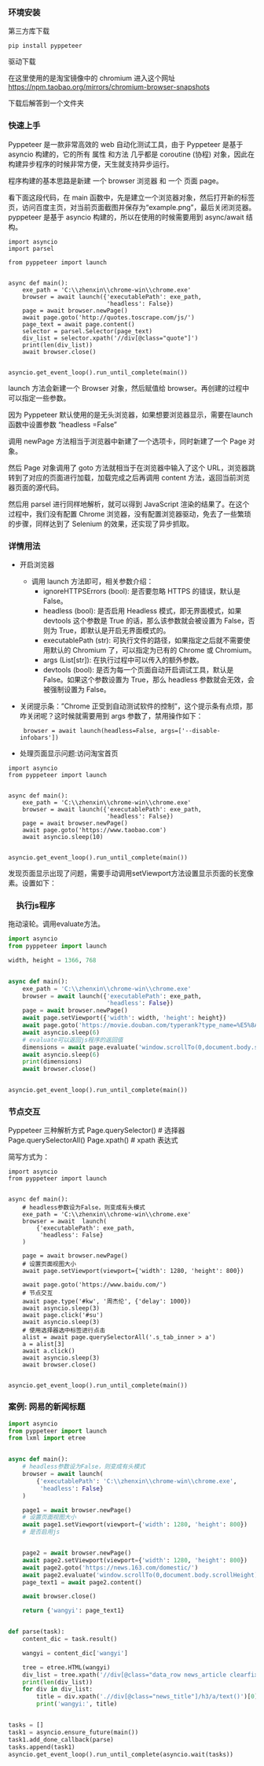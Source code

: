 ### 环境安装

第三方库下载

```
pip install pyppeteer 
```

驱动下载

在这里使用的是淘宝镜像中的 chromium 
进入这个网址 https://npm.taobao.org/mirrors/chromium-browser-snapshots

下载后解答到一个文件夹

### 快速上手 

Pyppeteer 是一款非常高效的 web 自动化测试工具，由于 Pyppeteer 是基于 asyncio 构建的，它的所有 属性 和方法 几乎都是 coroutine (协程) 对象，因此在构建异步程序的时候非常方便，天生就支持异步运行。

程序构建的基本思路是新建 一个 browser 浏览器 和 一个 页面 page。

看下面这段代码，在 main 函数中，先是建立一个浏览器对象，然后打开新的标签页，访问百度主页，对当前页面截图并保存为“example.png”，最后关闭浏览器。pyppeteer 是基于 asyncio 构建的，所以在使用的时候需要用到 async/await 结构。

```
import asyncio
import parsel

from pyppeteer import launch


async def main():
    exe_path = 'C:\\zhenxin\\chrome-win\\chrome.exe'
    browser = await launch({'executablePath': exe_path,
                            'headless': False})
    page = await browser.newPage()
    await page.goto('http://quotes.toscrape.com/js/')
    page_text = await page.content()
    selector = parsel.Selector(page_text)
    div_list = selector.xpath('//div[@class="quote"]')
    print(len(div_list))
    await browser.close()


asyncio.get_event_loop().run_until_complete(main())
```

launch 方法会新建一个 Browser 对象，然后赋值给 browser。再创建的过程中可以指定一些参数。

因为 Pyppeteer 默认使用的是无头浏览器，如果想要浏览器显示，需要在launch 函数中设置参数 “headless =False”

调用 newPage 方法相当于浏览器中新建了一个选项卡，同时新建了一个 Page 对象。

然后 Page 对象调用了 goto 方法就相当于在浏览器中输入了这个 URL，浏览器跳转到了对应的页面进行加载，加载完成之后再调用 content 方法，返回当前浏览器页面的源代码。

然后用 parsel 进行同样地解析，就可以得到 JavaScript 渲染的结果了。在这个过程中，我们没有配置 Chrome 浏览器，没有配置浏览器驱动，免去了一些繁琐的步骤，同样达到了 Selenium 的效果，还实现了异步抓取。

### 详情用法

- 开启浏览器

  - 调用 launch 方法即可，相关参数介绍：
    - ignoreHTTPSErrors (bool): 是否要忽略 HTTPS 的错误，默认是 False。
    - headless (bool): 是否启用 Headless 模式，即无界面模式，如果 devtools 这个参数是 True 的话，那么该参数就会被设置为 False，否则为 True，即默认是开启无界面模式的。
    - executablePath (str): 可执行文件的路径，如果指定之后就不需要使用默认的 Chromium 了，可以指定为已有的 Chrome 或 Chromium。
    - args (List[str]): 在执行过程中可以传入的额外参数。
    - devtools (bool): 是否为每一个页面自动开启调试工具，默认是 False。如果这个参数设置为 True，那么 headless 参数就会无效，会被强制设置为 False。

- 关闭提示条：”Chrome 正受到自动测试软件的控制”，这个提示条有点烦，那咋关闭呢？这时候就需要用到 args 参数了，禁用操作如下：

  ```
   browser = await launch(headless=False, args=['--disable-infobars'])
  ```

- 处理页面显示问题:访问淘宝首页

```
import asyncio
from pyppeteer import launch


async def main():
    exe_path = 'C:\\zhenxin\\chrome-win\\chrome.exe'
    browser = await launch({'executablePath': exe_path,
                            'headless': False})
    page = await browser.newPage()
    await page.goto('https://www.taobao.com')
    await asyncio.sleep(10)


asyncio.get_event_loop().run_until_complete(main())
```

发现页面显示出现了问题，需要手动调用setViewport方法设置显示页面的长宽像素。设置如下：

### 　执行js程序

拖动滚轮。调用evaluate方法。

```python
import asyncio
from pyppeteer import launch

width, height = 1366, 768


async def main():
    exe_path = 'C:\\zhenxin\\chrome-win\\chrome.exe'
    browser = await launch({'executablePath': exe_path,
                            'headless': False})
    page = await browser.newPage()
    await page.setViewport({'width': width, 'height': height})
    await page.goto('https://movie.douban.com/typerank?type_name=%E5%8A%A8%E4%BD%9C&type=5&interval_id=100:90&action=')
    await asyncio.sleep(6)
    # evaluate可以返回js程序的返回值
    dimensions = await page.evaluate('window.scrollTo(0,document.body.scrollHeight)')
    await asyncio.sleep(6)
    print(dimensions)
    await browser.close()


asyncio.get_event_loop().run_until_complete(main())

```

### 节点交互

Pyppeteer 三种解析方式
Page.querySelector()      # 选择器
Page.querySelectorAll()
Page.xpath()                   # xpath  表达式

简写方式为：

```
import asyncio
from pyppeteer import launch


async def main():
    # headless参数设为False，则变成有头模式
    exe_path = 'C:\\zhenxin\\chrome-win\\chrome.exe'
    browser = await  launch(
        {'executablePath': exe_path,
         'headless': False}
    )

    page = await browser.newPage()
    # 设置页面视图大小
    await page.setViewport(viewport={'width': 1280, 'height': 800})

    await page.goto('https://www.baidu.com/')
    # 节点交互
    await page.type('#kw', '周杰伦', {'delay': 1000})
    await asyncio.sleep(3)
    await page.click('#su')
    await asyncio.sleep(3)
    # 使用选择器选中标签进行点击
    alist = await page.querySelectorAll('.s_tab_inner > a')
    a = alist[3]
    await a.click()
    await asyncio.sleep(3)
    await browser.close()


asyncio.get_event_loop().run_until_complete(main())
```

### 案例: 网易的新闻标题

```python
import asyncio
from pyppeteer import launch
from lxml import etree


async def main():
    # headless参数设为False，则变成有头模式
    browser = await launch(
        {'executablePath': 'C:\\zhenxin\\chrome-win\\chrome.exe',
         'headless': False}
    )

    page1 = await browser.newPage()
    # 设置页面视图大小
    await page1.setViewport(viewport={'width': 1280, 'height': 800})
    # 是否启用js


    page2 = await browser.newPage()
    await page2.setViewport(viewport={'width': 1280, 'height': 800})
    await page2.goto('https://news.163.com/domestic/')
    await page2.evaluate('window.scrollTo(0,document.body.scrollHeight)')
    page_text1 = await page2.content()

    await browser.close()

    return {'wangyi': page_text1}


def parse(task):
    content_dic = task.result()

    wangyi = content_dic['wangyi']

    tree = etree.HTML(wangyi)
    div_list = tree.xpath('//div[@class="data_row news_article clearfix "]')
    print(len(div_list))
    for div in div_list:
        title = div.xpath('.//div[@class="news_title"]/h3/a/text()')[0]
        print('wangyi:', title)


tasks = []
task1 = asyncio.ensure_future(main())
task1.add_done_callback(parse)
tasks.append(task1)
asyncio.get_event_loop().run_until_complete(asyncio.wait(tasks))

```

